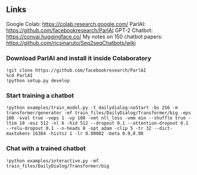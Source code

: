 ## Links
Google Colab: https://colab.research.google.com/
ParlAI: https://github.com/facebookresearch/ParlAI
GPT-2 Chatbot: https://convai.huggingface.co/
My notes on 150 chatbot papers: https://github.com/ricsinaruto/Seq2seqChatbots/wiki


### Download ParlAI and install it inside Colaboratory
```
!git clone https://github.com/facebookresearch/ParlAI
%cd ParlAI
!python setup.py develop
```
### Start training a chatbot
```
!python examples/train_model.py -t dailydialog:noStart -bs 256 -m transformer/generator -mf train_files/DailyDialog/Transformer/big -eps 100 -sval true -veps 1 -vp 100 -vmt nll_loss -vmm min --shuffle true -ltim 10 -esz 512 -nl 6 -hid 512 --dropout 0.1 --attention-dropout 0.1 --relu-dropout 0.1 --n-heads 8 -opt adam -clip 5 -tr 32 --dict-maxtokens 16384 -histsz 1 -lr 0.00002 -beta 0.9,0.98
```
### Chat with a trained chatbot
```
!python examples/interactive.py -mf train_files/DailyDialog/Transformer/big
```